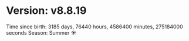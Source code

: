 # Version: v8.8.19
Time since birth: 3185 days, 76440 hours, 4586400 minutes, 275184000 seconds
Season: Summer ☀️
